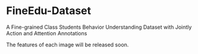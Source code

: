 # FineEdu-Dataset
 A Fine-grained Class Students Behavior Understanding Dataset with Jointly Action and Attention Annotations

The features of each image will be released soon.
